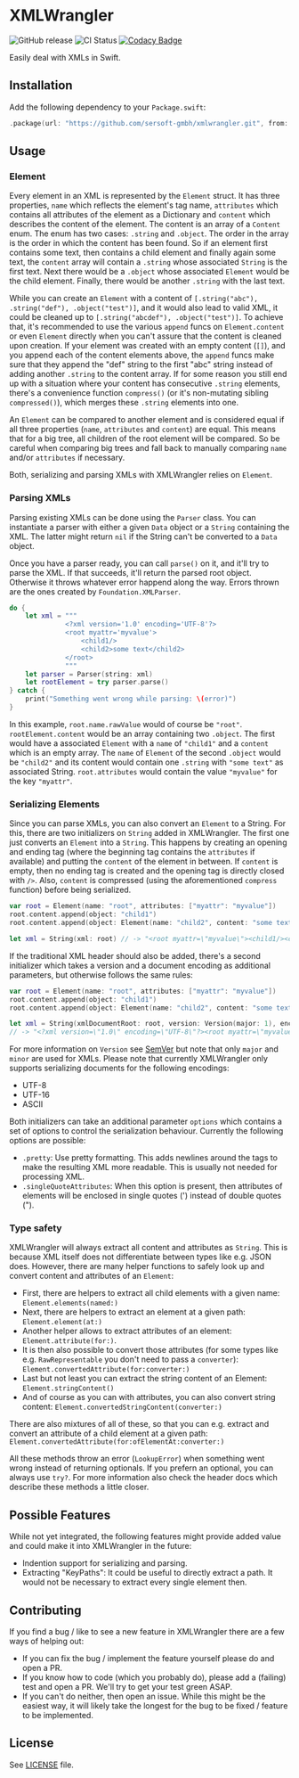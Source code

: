 # XMLWrangler
![GitHub release](https://img.shields.io/github/release/sersoft-gmbh/XMLWrangler.svg?style=flat)
![CI Status](https://travis-ci.com/sersoft-gmbh/XMLWrangler.svg?branch=master)
[![Codacy Badge](https://api.codacy.com/project/badge/Grade/c997088f35484726bb1bc6167f074cc4)](https://www.codacy.com/app/ffried/XMLWrangler?utm_source=github.com&amp;utm_medium=referral&amp;utm_content=sersoft-gmbh/XMLWrangler&amp;utm_campaign=Badge_Grade)

Easily deal with XMLs in Swift.

## Installation

Add the following dependency to your `Package.swift`:
```swift
.package(url: "https://github.com/sersoft-gmbh/xmlwrangler.git", from: "3.0.0"),
```

## Usage

### Element

Every element in an XML is represented by the `Element` struct. It has three properties, `name` which reflects the element's tag name, `attributes` which contains all attributes of the element as a Dictionary and `content` which describes the content of the element.
The content is an array of a `Content` enum. The enum has two cases: `.string` and `.object`. The order in the array is the order in which the content has been found. So if an element first contains some text, then contains a child element and finally again some text, the `content` array will contain a `.string` whose associated `String` is the first text. Next there would be a `.object` whose associated `Element` would be the child element. Finally, there would be another `.string` with the last text.

While you can create an `Element` with a content of `[.string("abc"), .string("def"), .object("test")]`, and it would also lead to valid XML, it could be cleaned up to `[.string("abcdef"), .object("test")]`. To achieve that, it's recommended to use the various `append` funcs on `Element.content` or even `Element` directly when you can't assure that the content is cleaned upon creation. If your element was created with an empty content (`[]`), and you append each of the content elements above, the `append` funcs make sure that they append the "def" string to the first "abc" string instead of adding another `.string` to the content array. If for some reason you still end up with a situation where your content has consecutive `.string` elements, there's a convenience function `compress()` (or it's non-mutating sibling `compressed()`), which merges these `.string` elements into one.

An `Element` can be compared to another element and is considered equal if all three properties (`name`, `attributes` and `content`) are equal. This means that for a big tree, all children of the root element will be compared. So be careful when comparing big trees and fall back to manually comparing `name` and/or `attributes` if necessary.

Both, serializing and parsing XMLs with XMLWrangler relies on `Element`.

### Parsing XMLs

Parsing existing XMLs can be done using the `Parser` class. You can instantiate a parser with either a given `Data` object or a `String` containing the XML. The latter might return `nil` if the String can't be converted to a `Data` object.

Once you have a parser ready, you can call `parse()` on it, and it'll try to parse the XML. If that succeeds, it'll return the parsed root object. Otherwise it throws whatever error happend along the way. Errors thrown are the ones created by `Foundation.XMLParser`.

```swift
do {
    let xml = """
              <?xml version='1.0' encoding='UTF-8'?>
              <root myattr='myvalue'>
                  <child1/>
                  <child2>some text</child2>
              </root>
              """
    let parser = Parser(string: xml)
    let rootElement = try parser.parse()
} catch {
    print("Something went wrong while parsing: \(error)")
}
```

In this example, `root.name.rawValue` would of course be `"root"`. `rootElement.content` would be an array containing two `.object`. The first would have a associated `Element` with a `name` of `"child1"` and a `content` which is an empty array. The `name` of `Element` of the second `.object` would be `"child2"` and its content would contain one `.string` with `"some text"` as associated String. `root.attributes` would contain the value `"myvalue"` for the key `"myattr"`.

### Serializing Elements

Since you can parse XMLs, you can also convert an `Element` to a String. For this, there are two initializers on `String` added in XMLWrangler.
The first one just converts an `Element` into a `String`. This happens by creating an opening and ending tag (where the beginning tag contains the `attributes` if available) and putting the `content` of the element in between. If `content` is empty, then no ending tag is created and the opening tag is directly closed with `/>`. Also, `content` is compressed (using the aforementioned `compress` function) before being serialized.

```swift
var root = Element(name: "root", attributes: ["myattr": "myvalue"])
root.content.append(object: "child1")
root.content.append(object: Element(name: "child2", content: "some text"))

let xml = String(xml: root) // -> "<root myattr=\"myvalue\"><child1/><child2>some text</child2></root>"
```

If the traditional XML header should also be added, there's a second initializer which takes a version and a document encoding as additional parameters, but otherwise follows the same rules:

```swift
var root = Element(name: "root", attributes: ["myattr": "myvalue"])
root.content.append(object: "child1")
root.content.append(object: Element(name: "child2", content: "some text"))

let xml = String(xmlDocumentRoot: root, version: Version(major: 1), encoding: .utf8)
// -> "<?xml version=\"1.0\" encoding=\"UTF-8\"?><root myattr=\"myvalue\"><child1/><child2>some text</child2></root>"
```

For more information on `Version` see [SemVer](https://github.com/sersoft-gmbh/semver) but note that only `major` and `minor` are used for XMLs.
Please note that currently XMLWrangler only supports serializing documents for the following encodings:

-   UTF-8
-   UTF-16
-   ASCII

Both initializers can take an additional parameter `options` which contains a set of options to control the serialization behaviour. Currently the following options are possible:

-   `.pretty`: Use pretty formatting. This adds newlines around the tags to make the resulting XML more readable. This is usually not needed for processing XML.
-   `.singleQuoteAttributes`: When this option is present, then attributes of elements will be enclosed in single quotes (') instead of double quotes (").

### Type safety

XMLWrangler will always extract all content and attributes as `String`. This is because XML itself does not differentiate between types like e.g. JSON does.
However, there are many helper functions to safely look up and convert content and attributes of an `Element`:

-   First, there are helpers to extract all child elements with a given name: `Element.elements(named:)`
-  Next, there are helpers to extract an element at a given path: `Element.element(at:)`
-   Another helper allows to extract attributes of an element: `Element.attribute(for:)`.
-   It is then also possible to convert those attributes (for some types like e.g. `RawRepresentable` you don't need to pass a `converter`): `Element.convertedAttribute(for:converter:)`
-   Last but not least you can extract the string content of an Element: `Element.stringContent()`
-   And of course as you can with attributes, you can also convert string content: `Element.convertedStringContent(converter:)`

There are also mixtures of all of these, so that you can e.g. extract and convert an attribute of a child element at a given path: `Element.convertedAttribute(for:ofElementAt:converter:)`

All these methods throw an error (`LookupError`) when something went wrong instead of returning optionals. If you prefern an optional, you can always use `try?`.
For more information also check the header docs which describe these methods a little closer.

## Possible Features

While not yet integrated, the following features might provide added value and could make it into XMLWrangler in the future:

-   Indention support for serializing and parsing.
-   Extracting "KeyPaths": It could be useful to directly extract a path. It would not be necessary to extract every single element then.

## Contributing

If you find a bug / like to see a new feature in XMLWrangler there are a few ways of helping out:

-   If you can fix the bug / implement the feature yourself please do and open a PR.
-   If you know how to code (which you probably do), please add a (failing) test and open a PR. We'll try to get your test green ASAP.
-   If you can't do neither, then open an issue. While this might be the easiest way, it will likely take the longest for the bug to be fixed / feature to be implemented.

## License

See [LICENSE](./LICENSE) file.